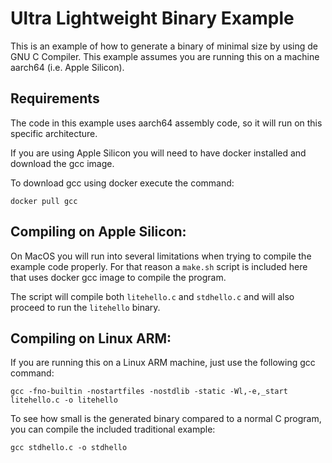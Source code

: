 # Ultra Lightweight Binary Example

This is an example of how to generate a binary of minimal size by using de GNU C Compiler.
This example assumes you are running this on a machine aarch64 (i.e. Apple Silicon).

## Requirements

The code in this example uses aarch64 assembly code, so it will run on this specific architecture.

If you are using Apple Silicon you will need to have docker installed and download the gcc image.

To download gcc using docker execute the command:

```shell
docker pull gcc
```

## Compiling on Apple Silicon:

On MacOS you will run into several limitations when trying to compile the example code properly.
For that reason a `make.sh` script is included here that uses docker gcc image to compile the program.

The script will compile both `litehello.c` and `stdhello.c` and will also proceed to run the `litehello` binary.

## Compiling on Linux ARM:

If you are running this on a Linux ARM machine, just use the following gcc command:

```shell
gcc -fno-builtin -nostartfiles -nostdlib -static -Wl,-e,_start litehello.c -o litehello
```

To see how small is the generated binary compared to a normal C program, you can compile the included traditional example:

```shell
gcc stdhello.c -o stdhello
```
